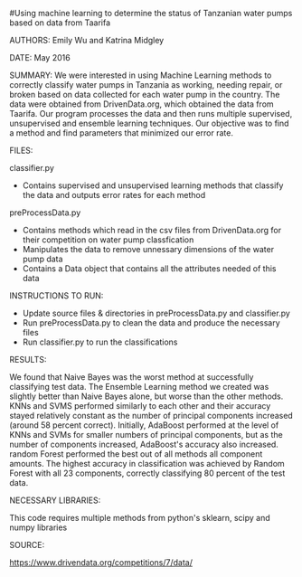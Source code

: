 #Using machine learning to determine the status of Tanzanian water pumps based on data from Taarifa

AUTHORS: Emily Wu and Katrina Midgley 

DATE: May 2016

SUMMARY:
We were interested in using Machine Learning methods to correctly classify
water pumps in Tanzania as working, needing repair, or broken based on data
collected for each water pump in the country. The data were obtained from 
DrivenData.org, which obtained the data from Taarifa. Our program
processes the data and then runs multiple supervised, unsupervised and ensemble
learning techniques. Our objective was to find a method and find parameters that 
minimized our error rate.

FILES:

classifier.py
- Contains supervised and unsupervised learning methods that classify the 
  data and outputs error rates for each method

preProcessData.py
- Contains methods which read in the csv files from DrivenData.org for their
  competition on water pump classfication
- Manipulates the data to remove unnessary dimensions of the water pump data
- Contains a Data object that contains all the attributes needed of this data

INSTRUCTIONS TO RUN:
- Update source files & directories in preProcessData.py and classifier.py
- Run preProcessData.py to clean the data and produce the necessary files
- Run classifier.py to run the classifications

RESULTS:

We found that Naive Bayes was the worst method at successfully classifying test data.
The Ensemble Learning method we created was slightly better than Naive Bayes alone, 
but worse than the other methods. KNNs and SVMS performed similarly to each other and
their accuracy stayed relatively constant as the number of principal components 
increased (around 58 percent correct). Initially, AdaBoost performed at the level of
KNNs and SVMs for smaller numbers of principal components, but as the number of 
components increased, AdaBoost's accuracy also increased. random Forest performed
the best out of all methods all component amounts. The highest accuracy in classification was achieved by Random Forest with all 23 components, correctly classifying 80 percent of the test data. 

NECESSARY LIBRARIES:

This code requires multiple methods from python's sklearn, scipy and numpy libraries

SOURCE:

https://www.drivendata.org/competitions/7/data/


